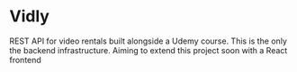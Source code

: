 # Vidly
REST API for video rentals built alongside a Udemy course. This is the only the backend infrastructure. Aiming to extend this project soon with a React frontend
